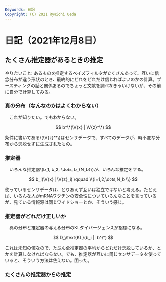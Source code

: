 ```yaml
---
Keywords: 日記
Copyright: (C) 2021 Ryuichi Ueda
---
```


# 日記（2021年12月8日）


## たくさん推定器があるときの推定

やりたいこと: あるものを推定するベイズフィルタがたくさんあって、互いに信念分布が違う形状のとき、最終的にどれをどれだけ信じればよいのかの計算。ブースティングの話と関係あるのでちょっと文献を調べなきゃいけないが、その前に自分で計算してみる。

$$
	\newcommand{\V}[1]{\boldsymbol{#1}}
$$

### 真の分布（なんなのかはよくわからない）

　これが知りたい。でもわからない。

$$
	b^\*(\V{x} | \V{z}^\*)
$$

条件に書いてある\\(\V{z}^\*\\)はセンサデータで、すべてのデータが、時不変な分布から逸脱せずに生成されたもの。

### 推定器

　いろんな推定器\\(b_1, b_2, \dots, b_{N_b}\\)が、いろんな推定をする。

$$
	b_i(\V{x} | \V{z}_i)  \qquad \\{i=1,2,\dots,N_b \\}
$$

使っているセンサデータは、とりあえず互いは独立ではないと考える。たとえば、いろんな人がmRNAワクチンの安全性についていろんなことを言っているが、見ている情報源は同じワイドショーとか、そういう感じ。

### 推定器がどれだけ正しいか

　真の分布と推定器の与える分布のKLダイバージェンスが指標になる。

$$
	D_\\text{KL}(b_i || b^\*)
$$

これは未知の値なので、たぶん全推定器の平均からどれだけ逸脱しているか、とかを計算しなければならない。でも、推定器が互いに同じセンサデータを使っていると、そういう方法は使えない。困った。

### たくさんの推定器からの推定
